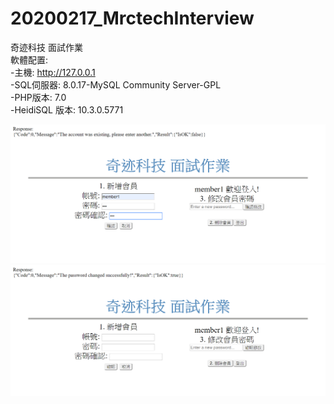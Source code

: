 # 20200217_MrctechInterview
奇迹科技 面試作業<br>
軟體配置: <br>
-主機:                           http://127.0.0.1 <br>
-SQL伺服器:                      8.0.17-MySQL Community Server-GPL <br>
-PHP版本:                        7.0 <br>
-HeidiSQL 版本:                  10.3.0.5771 <br>



![image](https://github.com/JHLv/20200217_MrctechInterview/blob/master/runtime02.png)
![image](https://github.com/JHLv/20200217_MrctechInterview/blob/master/runtime01.png)

